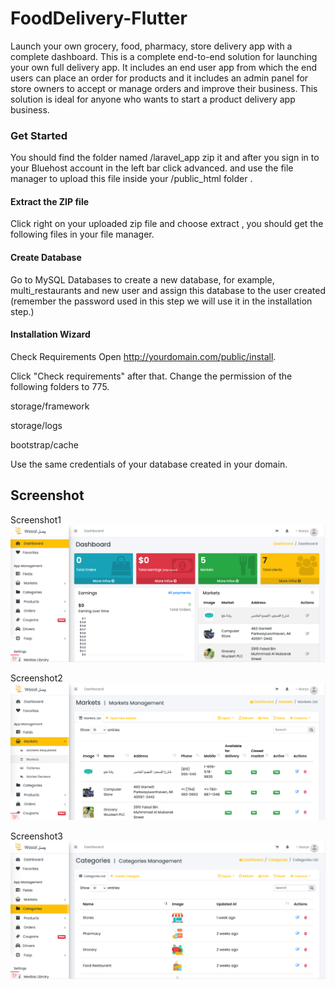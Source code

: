 # FoodDelivery-Flutter

Launch your own grocery, food, pharmacy, store delivery app with a complete dashboard. This is a complete end-to-end solution for launching your own full delivery app. It includes an end user app from which the end users can place an order for products and it includes an admin panel for store owners to accept or manage orders and improve their business. This solution is ideal for anyone who wants to start a product delivery app business.

### Get Started
You should find the folder named /laravel_app zip it and after you sign in to your Bluehost account in the left bar click advanced. and use the file manager to upload this file inside your /public_html  folder .

#### Extract the ZIP file
Click right on your uploaded zip file and choose extract , you should get the following files in your file manager.

#### Create Database
Go to MySQL Databases to create a new database, for example, multi_restaurants and new user and assign this database to the user created (remember the password used in this step we will use it in the installation step.)

#### Installation Wizard
Check Requirements
Open http://yourdomain.com/public/install.

Click "Check requirements" after that.
Change the permission of the following folders to 775.

storage/framework

storage/logs

bootstrap/cache

Use the same credentials of your database created in your domain.


## Screenshot

Screenshot1
![screenshot](screens/screen_1.png)   

Screenshot2
![screenshot](screens/screen_2.png)   

Screenshot3
![screenshot](screens/screen_3.png)   
